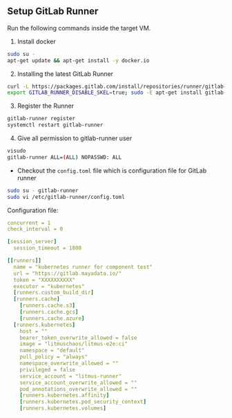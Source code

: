 ## Setup GitLab Runner

Run the following commands inside the target VM.

1. Install docker

```bash
sudo su -
apt-get update && apt-get install -y docker.io
```

2. Installing the latest GitLab Runner

```bash
curl -L https://packages.gitlab.com/install/repositories/runner/gitlab-runner/script.deb.sh | sudo bash
export GITLAB_RUNNER_DISABLE_SKEL=true; sudo -E apt-get install gitlab-runner
```
3. Register the Runner


```bash
gitlab-runner register
systemctl restart gitlab-runner
```

4. Give all permission to gitlab-runner user

```bash
visudo
gitlab-runner ALL=(ALL) NOPASSWD: ALL
```

- Checkout the `config.toml` file which is configuration file for GitLab runner

```bash
sudo su - gitlab-runner
sudo vi /etc/gitlab-runner/config.toml
```

Configuration file:
```yaml
concurrent = 1
check_interval = 0

[session_server]
  session_timeout = 1800

[[runners]]
  name = "kubernetes runner for component test"
  url = "https://gitlab.mayadata.io/"
  token = "XXXXXXXXXX"
  executor = "kubernetes"
  [runners.custom_build_dir]
  [runners.cache]
    [runners.cache.s3]
    [runners.cache.gcs]
    [runners.cache.azure]
  [runners.kubernetes]
    host = ""
    bearer_token_overwrite_allowed = false
    image = "litmuschaos/litmus-e2e:ci"
    namespace = "default"
    pull_policy = "always"
    namespace_overwrite_allowed = ""
    privileged = false
    service_account = "litmus-runner"
    service_account_overwrite_allowed = ""
    pod_annotations_overwrite_allowed = ""
    [runners.kubernetes.affinity]
    [runners.kubernetes.pod_security_context]
    [runners.kubernetes.volumes]
 ```


